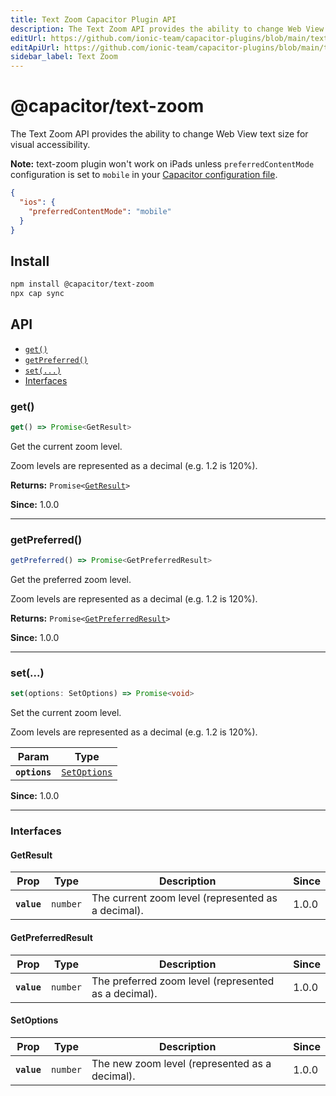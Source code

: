 ```yaml
---
title: Text Zoom Capacitor Plugin API
description: The Text Zoom API provides the ability to change Web View text size for visual accessibility.
editUrl: https://github.com/ionic-team/capacitor-plugins/blob/main/text-zoom/README.md
editApiUrl: https://github.com/ionic-team/capacitor-plugins/blob/main/text-zoom/src/definitions.ts
sidebar_label: Text Zoom
---
```


# @capacitor/text-zoom

The Text Zoom API provides the ability to change Web View text size for visual accessibility.

**Note:** text-zoom plugin won't work on iPads unless `preferredContentMode` configuration is set to `mobile` in your [Capacitor configuration file](https://capacitorjs.com/docs/config).

```json
{
  "ios": {
    "preferredContentMode": "mobile"
  }
}
```

## Install

```bash
npm install @capacitor/text-zoom
npx cap sync
```

## API

<docgen-index>

* [`get()`](#get)
* [`getPreferred()`](#getpreferred)
* [`set(...)`](#set)
* [Interfaces](#interfaces)

</docgen-index>

<docgen-api>


### get()

```typescript
get() => Promise<GetResult>
```

Get the current zoom level.

Zoom levels are represented as a decimal (e.g. 1.2 is 120%).

**Returns:** <code>Promise&lt;<a href="#getresult">GetResult</a>&gt;</code>

**Since:** 1.0.0

--------------------


### getPreferred()

```typescript
getPreferred() => Promise<GetPreferredResult>
```

Get the preferred zoom level.

Zoom levels are represented as a decimal (e.g. 1.2 is 120%).

**Returns:** <code>Promise&lt;<a href="#getpreferredresult">GetPreferredResult</a>&gt;</code>

**Since:** 1.0.0

--------------------


### set(...)

```typescript
set(options: SetOptions) => Promise<void>
```

Set the current zoom level.

Zoom levels are represented as a decimal (e.g. 1.2 is 120%).

| Param         | Type                                              |
| ------------- | ------------------------------------------------- |
| **`options`** | <code><a href="#setoptions">SetOptions</a></code> |

**Since:** 1.0.0

--------------------


### Interfaces


#### GetResult

| Prop        | Type                | Description                                        | Since |
| ----------- | ------------------- | -------------------------------------------------- | ----- |
| **`value`** | <code>number</code> | The current zoom level (represented as a decimal). | 1.0.0 |


#### GetPreferredResult

| Prop        | Type                | Description                                          | Since |
| ----------- | ------------------- | ---------------------------------------------------- | ----- |
| **`value`** | <code>number</code> | The preferred zoom level (represented as a decimal). | 1.0.0 |


#### SetOptions

| Prop        | Type                | Description                                    | Since |
| ----------- | ------------------- | ---------------------------------------------- | ----- |
| **`value`** | <code>number</code> | The new zoom level (represented as a decimal). | 1.0.0 |

</docgen-api>